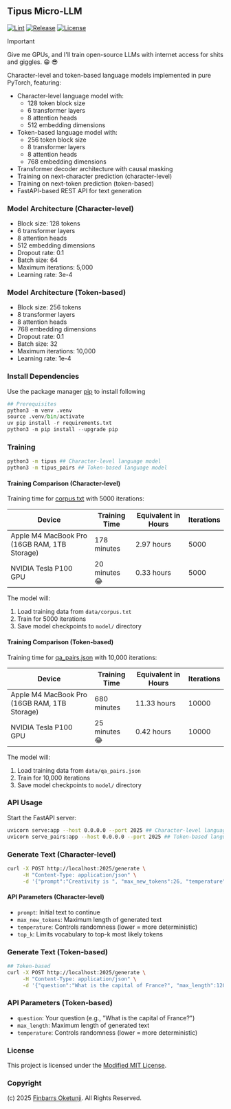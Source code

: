 ## Tipus Micro-LLM

[![Lint](https://github.com/0xnu/tipus-micro-llm/actions/workflows/lint.yaml/badge.svg)](https://github.com/0xnu/tipus-micro-llm/actions/workflows/lint.yaml)
[![Release](https://img.shields.io/github/release/0xnu/tipus-micro-llm.svg)](https://github.com/0xnu/tipus-micro-llm/releases/latest)
[![License](https://img.shields.io/badge/License-Modified_MIT-f5de53?&color=f5de53)](/LICENSE)

> [!IMPORTANT]
> Give me GPUs, and I'll train open-source LLMs with internet access for shits and giggles. 😁 😎

Character-level and token-based language models implemented in pure PyTorch, featuring:

- Character-level language model with:
  - 128 token block size
  - 6 transformer layers
  - 8 attention heads
  - 512 embedding dimensions
- Token-based language model with:
  - 256 token block size
  - 8 transformer layers
  - 8 attention heads
  - 768 embedding dimensions
- Transformer decoder architecture with causal masking
- Training on next-character prediction (character-level)
- Training on next-token prediction (token-based)
- FastAPI-based REST API for text generation

### Model Architecture (Character-level)

- Block size: 128 tokens
- 6 transformer layers
- 8 attention heads
- 512 embedding dimensions
- Dropout rate: 0.1
- Batch size: 64
- Maximum iterations: 5,000
- Learning rate: 3e-4

### Model Architecture (Token-based)

- Block size: 256 tokens
- 8 transformer layers
- 8 attention heads
- 768 embedding dimensions
- Dropout rate: 0.1
- Batch size: 32
- Maximum iterations: 10,000
- Learning rate: 1e-4

### Install Dependencies

Use the package manager [pip](https://pip.pypa.io/en/stable/) to install following

```python
## Prerequisites
python3 -m venv .venv
source .venv/bin/activate
uv pip install -r requirements.txt
python3 -m pip install --upgrade pip
```

### Training

```sh
python3 -m tipus ## Character-level language model
python3 -m tipus_pairs ## Token-based language model
```

#### Training Comparison (Character-level)

Training time for [corpus.txt](./data/corpus.txt) with 5000 iterations:

| **Device**                     | **Training Time**         | **Equivalent in Hours**  | **Iterations**  |
|--------------------------------|---------------------------|--------------------------|-----------------|
| Apple M4 MacBook Pro (16GB RAM, 1TB Storage) | 178 minutes               | 2.97 hours |   5000          |
| NVIDIA Tesla P100 GPU                        | 20 minutes 😂             | 0.33 hours |   5000          |

The model will:

1. Load training data from `data/corpus.txt`
2. Train for 5000 iterations
3. Save model checkpoints to `model/` directory

#### Training Comparison (Token-based)

Training time for [qa_pairs.json](./data/qa_pairs.json) with 10,000 iterations:

| **Device**                     | **Training Time**         | **Equivalent in Hours**  | **Iterations**   |
|--------------------------------|---------------------------|--------------------------|------------------|
| Apple M4 MacBook Pro (16GB RAM, 1TB Storage) | 680 minutes               | 11.33 hours|   10000          |
| NVIDIA Tesla P100 GPU                        | 25 minutes 😂             | 0.42 hours |   10000          |

The model will:

1. Load training data from `data/qa_pairs.json`
2. Train for 10,000 iterations
3. Save model checkpoints to `model/` directory

### API Usage

Start the FastAPI server:

```sh
uvicorn serve:app --host 0.0.0.0 --port 2025 ## Character-level language model
uvicorn serve_pairs:app --host 0.0.0.0 --port 2025 ## Token-based language model
```

### Generate Text (Character-level)

```sh
curl -X POST http://localhost:2025/generate \
     -H "Content-Type: application/json" \
     -d '{"prompt":"Creativity is ", "max_new_tokens":26, "temperature":0.8, "top_k": 1}'
```

#### API Parameters (Character-level)

- `prompt`: Initial text to continue
- `max_new_tokens`: Maximum length of generated text
- `temperature`: Controls randomness (lower = more deterministic)
- `top_k`: Limits vocabulary to top-k most likely tokens

### Generate Text (Token-based)

```sh
## Token-based
curl -X POST http://localhost:2025/generate \
     -H "Content-Type: application/json" \
     -d '{"question":"What is the capital of France?", "max_length":120, "temperature":0.7}'
```

### API Parameters (Token-based)

- `question`: Your question (e.g., "What is the capital of France?")
- `max_length`: Maximum length of generated text
- `temperature`: Controls randomness (lower = more deterministic)

### License

This project is licensed under the [Modified MIT License](./LICENSE).

### Copyright

(c) 2025 [Finbarrs Oketunji](https://finbarrs.eu). All Rights Reserved.